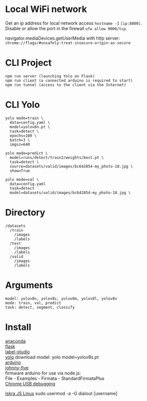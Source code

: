 # Local WiFi network

Get an ip address for local network access `hostname -I` `[ip:8000]`.\
Disable or allow the port in the firewall `ufw allow 9000/tcp`.

navigator.mediaDevices.getUserMedia with http server:\
`chrome://flags/#unsafely-treat-insecure-origin-as-secure`

# CLI Project

```
npm run server (launching Yolo on Flask)
npm run client (a connected arduino is required to start)
npm run tunnel (access to the client via the Internet)
```

# CLI Yolo

```
yolo mode=train \
  data=config.yaml \
  model=yolov8n.pt \
  task=detect \
  epochs=100 \
  batch=3 \
  imgsz=640

yolo mode=predict \
  model=runs/detect/train2/weights/best.pt \
  task=detect \
  source=datasets/valid/images/bc642854-my_photo-18.jpg \
  show=True

yolo mode=val \
  data=config.yaml
  task=detect
  model=datasets/valid/images/bc642854-my_photo-18.jpg \
```

# Directory

```
/datasets
  /train
    /images
    /labels
  /test
    /images
    /labels
  /valid
    /images
    /labels
```

# Arguments

```
model: yolov8n, yolov8s, yolov8m, yolov8l, yolov8x
mode: train, val, predict
task: detect, segment, classify
```

# Install

[anaconda](https://anaconda.com/download)\
[flask](https://flask.palletsprojects.com/en/latest/quickstart)\
[label-studio](https://labelstud.io/guide/quick_start)\
[yolo](https://docs.ultralytics.com/quickstart) download model: yolo model=yolov8s.pt\
[arduino](https://arduino.cc/en/software)\
[johnny-five](https://johnny-five.io/platform-support/#arduino-uno)\
firmware arduino for use via node.js:\
File - Examples - Firmata - StandardFirmataPlus\
[Chrome USB debugging](https://developer.android.com/studio/run/device)

[Iskra JS Linux](https://easimonenko.github.io/blog/2016/12/07/iskra-js-in-linux-getting-started-guide.html)
sudo usermod -a -G dialout [username]
